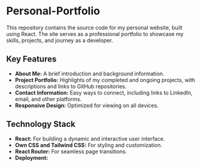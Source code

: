 # Personal-Portfolio
This repository contains the source code for my personal website, built using React. The site serves as a professional portfolio to showcase my skills, projects, and journey as a developer.

## Key Features
- **About Me:** A brief introduction and background information.
- **Project Portfolio:** Highlights of my completed and ongoing projects, with descriptions and links to GitHub repositories.
- **Contact Information:** Easy ways to connect, including links to LinkedIn, email, and other platforms.
- **Responsive Design:** Optimized for viewing on all devices.

## Technology Stack
- **React:** For building a dynamic and interactive user interface.
- **Own CSS and Tailwind CSS:** For styling and customization.
- **React Router:** For seamless page transitions.
- **Deployment:**
